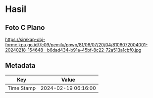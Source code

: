 # Hasil

## Foto C Plano

https://sirekap-obj-formc.kpu.go.id/7c09/pemilu/ppwp/81/06/07/20/04/8106072004001-20240218-154648--b6dad434-b91a-45bf-8c22-72a513a1cbf0.jpg


## Metadata

| Key        | Value               |
| ---------- | ------------------- |
| Time Stamp | 2024-02-19 06:16:00 |




